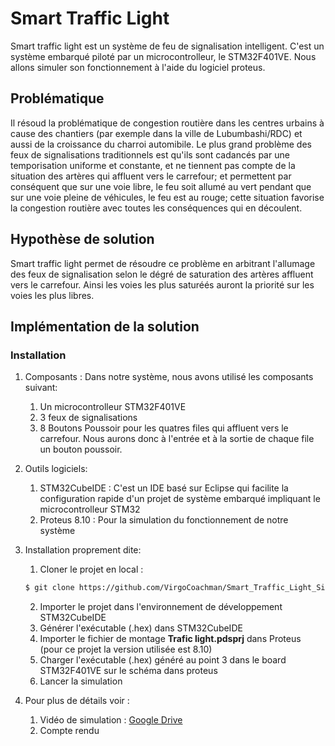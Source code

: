# Smart Traffic Light
Smart traffic light est un système de feu de signalisation intelligent. C'est un système embarqué piloté par un microcontrolleur, le STM32F401VE. 
Nous allons simuler son fonctionnement à l'aide du logiciel proteus.

## Problématique
Il résoud la problématique de congestion routière dans les centres urbains à cause des chantiers (par exemple dans la ville de Lubumbashi/RDC) et aussi de la croissance du charroi automibile. Le plus grand problème des feux de signalisations traditionnels est qu'ils sont cadancés par une temporisation uniforme et constante, et ne tiennent pas compte de la situation des artères qui affluent vers le carrefour; et permettent par conséquent que sur une voie libre, le feu soit allumé au vert pendant que sur une voie pleine de véhicules, le feu est au rouge; cette situation favorise la congestion routière avec toutes les conséquences qui en découlent. 

## Hypothèse de solution
Smart traffic light permet de résoudre ce problème en arbitrant l'allumage des feux de signalisation selon le dégré de saturation des artères affluent vers le carrefour. Ainsi les voies les plus saturéés auront la priorité sur les voies les plus libres.


## Implémentation de la solution

### Installation
1. Composants : 
	Dans notre système, nous avons utilisé les composants suivant:
	1. Un microcontrolleur STM32F401VE 
	2. 3 feux de signalisations 
	3. 8 Boutons Poussoir pour les quatres files qui affluent vers le carrefour. Nous aurons donc à l'entrée et à la sortie de chaque file un bouton poussoir.


2. Outils logiciels:
	1. STM32CubeIDE : C'est un IDE basé sur Eclipse qui facilite la configuration rapide d'un projet de système embarqué impliquant le microcontrolleur STM32
	2. Proteus 8.10 : Pour la simulation du fonctionnement de notre système

3. Installation proprement dite: 
	1. Cloner le projet en local : 
	```bash
	$ git clone https://github.com/VirgoCoachman/Smart_Traffic_Light_Simulation.git
	```
	2. Importer le projet dans l'environnement de développement STM32CubeIDE
	3. Générer l'exécutable (.hex) dans STM32CubeIDE
	4. Importer le fichier de montage **Trafic light.pdsprj** dans Proteus (pour ce projet la version utilisée est 8.10)
	5. Charger l'exécutable (.hex) généré au point 3 dans le board STM32F401VE sur le schéma dans proteus
	6. Lancer la simulation

4. Pour plus de détails voir : 
	1. Vidéo de simulation : [Google Drive]()
	2. Compte rendu
